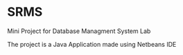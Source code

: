 # SRMS
Mini Project for Database Managment System Lab

The project is a Java Application made using Netbeans IDE
